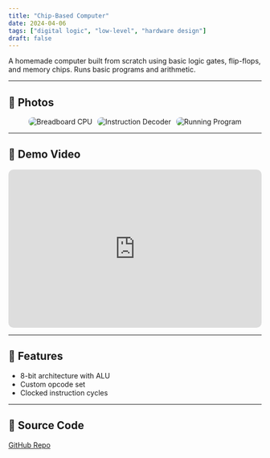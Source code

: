 ```yaml
---
title: "Chip-Based Computer"
date: 2024-04-06
tags: ["digital logic", "low-level", "hardware design"]
draft: false
---
```


A homemade computer built from scratch using basic logic gates, flip-flops, and memory chips. Runs basic programs and arithmetic.

---

## 📸 Photos

<div style="display: flex; flex-wrap: wrap; gap: 10px; justify-content: center;">
  <img src="/images/chipcomp1.jpg" alt="Breadboard CPU" style="max-width: 100%; border-radius: 8px;">
  <img src="/images/chipcomp2.jpg" alt="Instruction Decoder" style="max-width: 100%; border-radius: 8px;">
  <img src="/images/chipcomp3.jpg" alt="Running Program" style="max-width: 100%; border-radius: 8px;">
</div>

---

## 🎥 Demo Video

<iframe width="560" height="315" src="https://www.youtube.com/embed/REPLACE_ME" frameborder="0" allowfullscreen style="max-width: 100%; border-radius: 10px;"></iframe>

---

## 🔧 Features

- 8-bit architecture with ALU
- Custom opcode set
- Clocked instruction cycles

---

## 🔗 Source Code

[GitHub Repo](https://github.com/yourusername/chip-computer)
